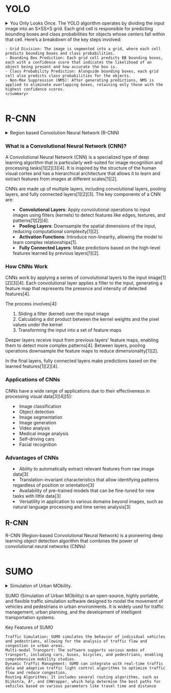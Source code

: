 # YOLO

<details>
 <summary>You Only Looks Once.
  The YOLO algorithm operates by dividing the input image into an S×SS×S grid. Each grid cell is responsible for predicting bounding boxes and class probabilities for objects whose centers fall within that cell. Here’s a breakdown of the key steps involved:

    - Grid Division: The image is segmented into a grid, where each cell predicts bounding boxes and class probabilities.
    - Bounding Box Prediction: Each grid cell predicts BB bounding boxes, each with a confidence score that indicates the likelihood of an object being present and how accurate the box is.
    - Class Probability Prediction: Alongside bounding boxes, each grid cell also predicts class probabilities for the objects.
    - Non-Max Suppression (NMS): After generating predictions, NMS is applied to eliminate overlapping boxes, retaining only those with the highest confidence scores.
    </summary>
</details>


# R-CNN 

<details>
 <summary>Region based Convolution Neural Network (R-CNN)
 
 ### What is a Convolutional Neural Network (CNN)?
 A Convolutional Neural Network (CNN) is a specialized type of deep learning algorithm that is particularly well-suited for image recognition and processing tasks[1][2][3][4]. It is inspired by the structure of the human visual cortex and has a hierarchical architecture that allows it to learn and extract features from images at different scales[1][2].

CNNs are made up of multiple layers, including convolutional layers, pooling layers, and fully connected layers[1][2][3]. The key components of a CNN are:

- **Convolutional Layers**: Apply convolutional operations to input images using filters (kernels) to detect features like edges, textures, and patterns[1][2][4].
- **Pooling Layers**: Downsample the spatial dimensions of the input, reducing computational complexity[1][2].
- **Activation Functions**: Introduce non-linearity, allowing the model to learn complex relationships[1].
- **Fully Connected Layers**: Make predictions based on the high-level features learned by previous layers[1][2].

### How CNNs Work

CNNs work by applying a series of convolutional layers to the input image[1][2][3][4]. Each convolutional layer applies a filter to the input, generating a feature map that represents the presence and intensity of detected features[4].

The process involves[4]:

1. Sliding a filter (kernel) over the input image
2. Calculating a dot product between the kernel weights and the pixel values under the kernel
3. Transforming the input into a set of feature maps

Deeper layers receive input from previous layers' feature maps, enabling them to detect more complex patterns[4]. Between layers, pooling operations downsample the feature maps to reduce dimensionality[1][2].

In the final layers, fully connected layers make predictions based on the learned features[1][2][4].

### Applications of CNNs

CNNs have a wide range of applications due to their effectiveness in processing visual data[3][4][5]:

- Image classification
- Object detection
- Image segmentation
- Image generation
- Video analysis
- Medical image analysis
- Self-driving cars
- Facial recognition

### Advantages of CNNs

- Ability to automatically extract relevant features from raw image data[3]
- Translation-invariant characteristics that allow identifying patterns regardless of position or orientation[3]
- Availability of pre-trained models that can be fine-tuned for new tasks with little data[3]
- Versatility in application to various domains beyond images, such as natural language processing and time series analysis[3]

 ## R-CNN
 R-CNN (Region-based Convolutional Neural Network) is a pioneering deep learning object detection algorithm that combines the power of convolutional neural networks (CNNs)
 </summary>
</details>

 # SUMO
<details>
<summary>Simulation of Urban MObility.

  SUMO (Simulation of Urban MObility) is an open-source, highly portable, and flexible traffic simulation software designed to model the movement of vehicles and pedestrians in urban environments. It is widely used for traffic management, urban planning, and the development of intelligent transportation systems.

 Key Features of SUMO

    Traffic Simulation: SUMO simulates the behavior of individual vehicles and pedestrians, allowing for the analysis of traffic flow and congestion in urban areas.
    Multi-modal Transport: The software supports various modes of transport, including cars, buses, bicycles, and pedestrians, enabling comprehensive mobility studies.
    Dynamic Traffic Management: SUMO can integrate with real-time traffic data and adaptive traffic light control algorithms to optimize traffic flow and reduce congestion.
    Routing Algorithms: It includes several routing algorithms, such as Dijkstra, A*, and CHWrapper, which help determine the best paths for vehicles based on various parameters like travel time and distance
</summary>
</details>
